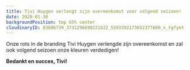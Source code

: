 ```yaml
---
title: Tivi Huygen verlengt zijn overeenkomst voor volgend seizoen!
date: 2020-01-30
backgroundPosition: top 65% center
cloudinaryID: 83606739_3731296690221622_5593392173652377600_n_tgfymt
---
```


Onze rots in de branding Tivi Huygen verlengde zijn overeenkomst en zal ook volgend seizoen onze kleuren verdedigen!

**Bedankt en succes, Tivi!**
